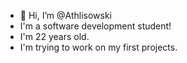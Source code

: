 - 👋 Hi, I’m @Athlisowski
- I'm a software development student!
- I'm 22 years old.
- I'm trying to work on my first projects.

<!---
Athlisowski/Athlisowski is a ✨ special ✨ repository because its `README.md` (this file) appears on your GitHub profile.
You can click the Preview link to take a look at your changes.
--->
